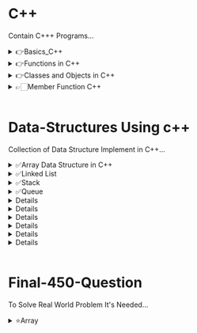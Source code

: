 # C++
Contain C+++ Programs...

<details>
    <summary>👉Basics_C++</summary>

- [1. Hello World with NewLine](./Basics_cpp/print_hello.cpp)
- [2. Sum of Two Number](./Basics_cpp/sum_two.cpp)
- [3. Area of Circle](./Basics_cpp/area_circle.cpp)
- [4. Volume of Cuboid](./Basics_cpp/volume_cuboid.cpp)
- [5. Average of three Number](./Basics_cpp/avg_three.cpp)
- [6. Square of Number](./Basics_cpp/square_number.cpp)
- [7. Swap without using third variable](./Basics_cpp/swap_without_3rd.cpp)
- [8. Maximum of two Number](./Basics_cpp/max_two_number.cpp)
- [9. Sum of 10 Numbers in an array](./Basics_cpp/add_array_of_10.cpp)

</details>

<details>
    <summary>👉Functions in C++</summary>

- [1. Prime Number in Range](./Function_Cpp/print_prime_range.cpp)
- [2. Highest value digit in Number](./Function_Cpp/highest_digit_number.cpp)
- [3. X raised to the power Y](./Function_Cpp/x_tothepower_y.cpp)
- [4. Pascal Triangle](./Function_Cpp/pascal_triangle.cpp)
- [5. Find number in Fibo Series](./Function_Cpp/find_fibo.cpp)
- [6. Add 2 or 3 Number using Default Argument](./Function_Cpp/add_2_3_default.cpp)
- [7. Area of Circle,Rec,Tri](./Function_Cpp/area_cir_rec_tri_overloading.cpp)
- [8. Diffrent Argument Passing](./Function_Cpp/diffrent_arg.cpp)

</details>

<details>
    <summary>👉Classes and Objects in C++</summary>

- [1. Complex Number Class and Object with Add,Subs](./Classes_Object/complex_number.cpp)
- [2. Time Class and Object](./Classes_Object/time.cpp)
- [3. Date get and set Object](./Classes_Object/date.cpp)
- [4. Circle get set and return Object](./Classes_Object/circle.cpp)

</details>

<details>
    <summary>👉🏻Member Function C++</summary>

- [1. Complex Number Add](./Member_Function/Complex_Number.cpp)
- [2. Time Normalize and Greater](./Member_Function/Time.cpp)
- [3. Test Result](./Member_Function/TestResult.cpp)
</details>

</br>

# Data-Structures Using c++
Collection of Data Structure Implement in C++...

<details>
    <summary>✅Array Data Structure in C++</summary>

- [1. Modified Array-->insert,delete,append,edit,count,get_element,deallocate,find_element](./Array_Data_Structure/modified_array.cpp)
- [2. On Modified Array-->Copy Constructor and Copy Assignment Operator](./Array_Data_Structure/copy_const_modified.cpp)
- [3. Dynamic Array With Double and Half Array Concept](./Array_Data_Structure/Dynamic_Array.cpp)

</details>

<details>
    <summary>✅Linked List</summary>

- [1. Singly Linked List All](./Linked_List_Data_Structure/singly_linked_list.cpp)
- [2. Doubly Linked List All](./Linked_List_Data_Structure/doubly_linked_list.cpp)
- [3. Circular Linked List With Start Pointer](./Linked_List_Data_Structure/circular_linked_list.cpp)


- [5. Doubly Circular Linked List](./Linked_List_Data_Structure/Circular_Doubly_LL.cpp)

</details>

<details>
    <summary>✅Stack</summary>

- [1. Stack Using Array](./Stack_Data_Structure/stack_using_array.cpp)

</details>

<details>
    <summary>✅Queue</summary>

- [1. Queue Using Array](./Queue_Data_Structure/queue_using_array.cpp)

</details>


<details>
</details>


<details>
</details>


<details>
</details>


<details>
</details>


<details>
</details>


<details>
</details>

<br>

# Final-450-Question
To Solve Real World Problem It's Needed...

<details>
    <summary>⭐️Array</summary>

- [1. Revese an Array](./Final_450/Array/Reverse_array_string.c)
- [2. Max and Min in Array Return](./Final_450/Array/Max_and_Min_array.cpp)
- [3. Rotate by One](./Final_450/Array/Rotate_by_one.cpp)



</details>





